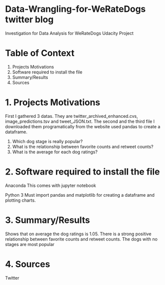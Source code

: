 # Data-Wrangling-for-WeRateDogs twitter blog

Investigation for Data Analysis for WeRateDogs Udacity Project

# Table of Context

1. Projects Motivations
2. Software required to install the file
3. Summary/Results
4. Sources

# 1. Projects Motivations

First I gathered 3 datas. They are twitter_archived_enhanced.cvs, image_predictions.tsv and tweet_JSON.txt.
The second and the third file I downloaded them programatically from the website used pandas to create a dataframe.

1. Which dog stage is really popular?
2. What is the relationship between favorite counts and retweet counts?
3. What is the average for each dog ratings?

# 2. Software required to install the file
Anaconda
This comes with jupyter notebook

Python 3 
Must import pandas and matplotlib for creating a dataframe and plotting charts. 

# 3. Summary/Results
Shows that on average the dog ratings is 1.05. 
There is a strong positive relationship between favorite counts and retweet counts. 
The dogs with no stages are most popular

# 4. Sources
Twitter 


